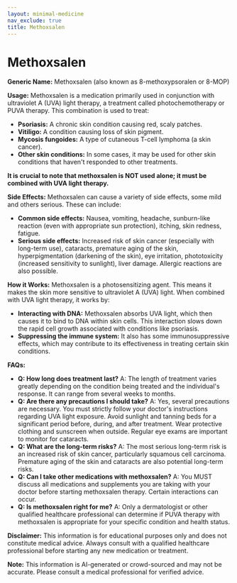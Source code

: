 ```yaml
---
layout: minimal-medicine
nav_exclude: true
title: Methoxsalen
---
```


# Methoxsalen

**Generic Name:** Methoxsalen (also known as 8-methoxypsoralen or 8-MOP)

**Usage:** Methoxsalen is a medication primarily used in conjunction with ultraviolet A (UVA) light therapy, a treatment called photochemotherapy or PUVA therapy.  This combination is used to treat:

* **Psoriasis:** A chronic skin condition causing red, scaly patches.
* **Vitiligo:** A condition causing loss of skin pigment.
* **Mycosis fungoides:** A type of cutaneous T-cell lymphoma (a skin cancer).
* **Other skin conditions:**  In some cases, it may be used for other skin conditions that haven't responded to other treatments.

**It is crucial to note that methoxsalen is NOT used alone; it must be combined with UVA light therapy.**


**Side Effects:**  Methoxsalen can cause a variety of side effects, some mild and others serious. These can include:

* **Common side effects:** Nausea, vomiting, headache, sunburn-like reaction (even with appropriate sun protection), itching, skin redness, fatigue.
* **Serious side effects:**  Increased risk of skin cancer (especially with long-term use), cataracts, premature aging of the skin,  hyperpigmentation (darkening of the skin),  eye irritation, phototoxicity (increased sensitivity to sunlight),  liver damage.  Allergic reactions are also possible.


**How it Works:** Methoxsalen is a photosensitizing agent. This means it makes the skin more sensitive to ultraviolet A (UVA) light. When combined with UVA light therapy, it works by:

* **Interacting with DNA:** Methoxsalen absorbs UVA light, which then causes it to bind to DNA within skin cells. This interaction slows down the rapid cell growth associated with conditions like psoriasis.
* **Suppressing the immune system:**  It also has some immunosuppressive effects, which may contribute to its effectiveness in treating certain skin conditions.

**FAQs:**

* **Q: How long does treatment last?** A: The length of treatment varies greatly depending on the condition being treated and the individual's response. It can range from several weeks to months.
* **Q: Are there any precautions I should take?** A: Yes, several precautions are necessary.  You must strictly follow your doctor's instructions regarding UVA light exposure. Avoid sunlight and tanning beds for a significant period before, during, and after treatment.  Wear protective clothing and sunscreen when outside. Regular eye exams are important to monitor for cataracts.
* **Q: What are the long-term risks?** A: The most serious long-term risk is an increased risk of skin cancer, particularly squamous cell carcinoma.  Premature aging of the skin and cataracts are also potential long-term risks.
* **Q: Can I take other medications with methoxsalen?** A: You MUST discuss all medications and supplements you are taking with your doctor before starting methoxsalen therapy.  Certain interactions can occur.
* **Q: Is methoxsalen right for me?** A:  Only a dermatologist or other qualified healthcare professional can determine if PUVA therapy with methoxsalen is appropriate for your specific condition and health status.


**Disclaimer:** This information is for educational purposes only and does not constitute medical advice.  Always consult with a qualified healthcare professional before starting any new medication or treatment.


**Note:** This information is AI-generated or crowd-sourced and may not be accurate. Please consult a medical professional for verified advice.